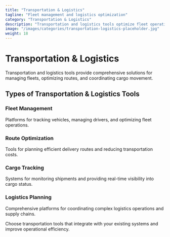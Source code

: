 ```yaml
---
title: "Transportation & Logistics"
tagline: "Fleet management and logistics optimization"
category: "Transportation & Logistics"
description: "Transportation and logistics tools optimize fleet operations, route planning, and cargo management. These platforms improve delivery efficiency, reduce costs, and enhance supply chain visibility."
image: "/images/categories/transportation-logistics-placeholder.jpg"
weight: 18
---
```


# Transportation & Logistics

Transportation and logistics tools provide comprehensive solutions for managing fleets, optimizing routes, and coordinating cargo movement.

## Types of Transportation & Logistics Tools

### Fleet Management
Platforms for tracking vehicles, managing drivers, and optimizing fleet operations.

### Route Optimization
Tools for planning efficient delivery routes and reducing transportation costs.

### Cargo Tracking
Systems for monitoring shipments and providing real-time visibility into cargo status.

### Logistics Planning
Comprehensive platforms for coordinating complex logistics operations and supply chains.

Choose transportation tools that integrate with your existing systems and improve operational efficiency.